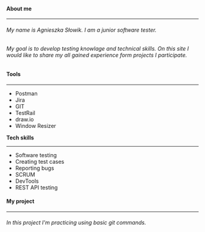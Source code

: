 #### **About me**
_______________________________________________________________________________________________________________________________________________________________

###### My name is Agnieszka Słowik. I am a junior software tester. 
###### My goal is to develop testing knowlage and technical skills. On this site I would like to share my all gained experience form projects I participate.

#### **Tools**
_______________________________________________________________________________________________________________________________________________________________
* Postman
* Jira
* GIT
* TestRail
* draw.io
* Window Resizer

**Tech skills**
_______________________________________________________________________________________________________________________________________________________________
* Software testing
* Creating test cases
* Reporting bugs
* SCRUM
* DevTools
* REST API testing

#### **My project**
_______________________________________________________________________________________________________________________________________________________________
###### In this project I'm practicing using basic git commands. 
